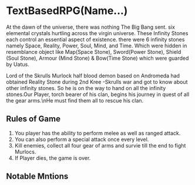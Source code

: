 # TextBasedRPG(Name...)
At the dawn of the universe, there was nothing The Big Bang sent. six elemental crystals hurtling across the virgin universe. These Infinity Stones each control an essential aspect of existence. there were 6 infinity stones namely Space, Reality, Power, Soul, Mind, and Time. Which were hidden in resemblance object like Map(Space Stone), Sword(Power Stone), Shield (Soul Stone), Armour (Mind Stone) & Bow(Time Stone) which were guarded by Uatus.

Lord of the Skrulls Murlock half blood demon based on Andromeda had obtained Reality Stone during  2nd  Kree -Skrulls war and got to know about other infinity stones. So he is on the way to hand on all the infinity stones.Our Player, torch bearer of his clan,  begins his journey in quest of all the gear arms.\nHe must find them all to rescue his clan.
 
## Rules of Game
1. You player has the ability to perform melee as well as ranged attack.
2. You can also perform a special attack once every level.
3. Kill enemies, collect all four gear of arms and survie till the end to fight Murlocs.
4. If Player dies, the game is over.

## Notable Mntions
